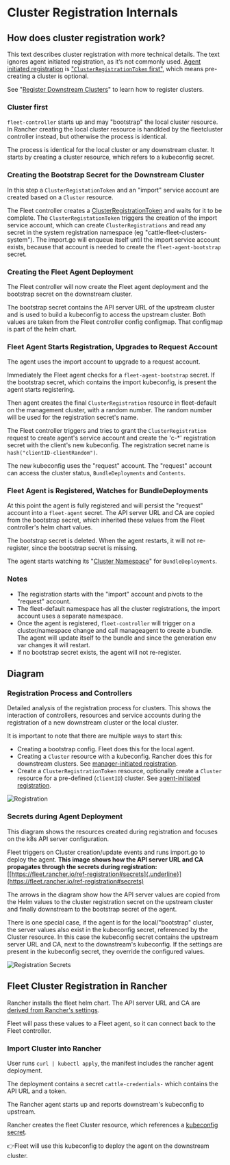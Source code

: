 # Cluster Registration Internals

## How does cluster registration work?

This text describes cluster registration with more technical details. The text ignores agent initiated registration, as it’s not commonly used.
[Agent initiated registration](./cluster-registration.md#agent-initiated) is ["`ClusterRegistrationToken` first"](./cluster-registration.md#create-cluster-registration-tokens), which means pre-creating a cluster is optional.

See "[Register Downstream Clusters](./cluster-registration.md)" to learn how to register clusters.

### Cluster first

`fleet-controller` starts up and may "bootstrap" the local cluster resource. In Rancher creating the local cluster resource is handlded by the fleetcluster controller instead, but otherwise the process is identical.

The process is identical for the local cluster or any downstream cluster. It starts by  creating a cluster resource, which refers to a kubeconfig secret.

### Creating the Bootstrap Secret for the Downstream Cluster

In this step a `ClusterRegistationToken` and an "import" service account are created based on a `Cluster` resource.

The Fleet controller creates a [ClusterRegistrationToken](https://fleet.rancher.io/architecture#security)
and waits for it to be complete. The `ClusterRegistationToken` triggers the creation of the import service account, which can create
`ClusterRegistrations` and read any secret in the system registration namespace (eg "cattle-fleet-clusters-system"). The import.go will
enqueue itself until the import service account exists, because that account is needed to create the `fleet-agent-bootstrap` secret.


### Creating the Fleet Agent Deployment

The Fleet controller will now create the Fleet agent deployment and the bootstrap secret on the downstream cluster.

The bootstrap secret contains the API server URL of the upstream cluster and is used to build a kubeconfig to access the upstream cluster. Both values are taken from the Fleet controller config configmap. That configmap is part of the helm chart.


### Fleet Agent Starts Registration, Upgrades to Request Account

The agent uses the import account to upgrade to a request account.

Immediately the Fleet agent checks for a `fleet-agent-bootstrap` secret. If the bootstrap secret, which contains the import kubeconfig, is present the agent starts registering.

Then agent creates the final `ClusterRegistration` resource in fleet-default on the management cluster, with a random number. The random number will be used for the registration secret's name.

The Fleet controller triggers and tries to grant the `ClusterRegistration` request to create agent's service account and create the 'c-\*' registration secret with the client's new kubeconfig. The registration secret name is `hash("clientID-clientRandom")`.

The new kubeconfig uses the "request" account. The "request" account can access the cluster status, `BundleDeployments` and `Contents`.

### Fleet Agent is Registered, Watches for BundleDeployments

At this point the agent is fully registered and will persist the "request" account into a `fleet-agent` secret.
The API server URL and CA are copied from the bootstrap secret, which inherited these values from the Fleet controller's helm chart values.

The bootstrap secret is deleted. When the agent restarts, it will not re-register, since the bootstrap secret is missing.

The agent starts watching its "[Cluster
Namespace](https://fleet.rancher.io/namespaces#cluster-namespaces)" for `BundleDeployments`.

### Notes

* The registration starts with the "import" account and pivots to the "request" account.
* The fleet-default namespace has all the cluster registrations, the import account uses a separate namespace.
* Once the agent is registered, `fleet-controller` will trigger on a cluster/namespace change and call manageagent to create a bundle. The agent will update itself to the bundle and since the generation env var changes it will restart.
* If no bootstrap secret exists, the agent will not re-register.


## Diagram

### Registration Process and Controllers

Detailed analysis of the registration process for clusters. This shows the interaction of controllers, resources and service accounts during the registration of a new downstream cluster or the local cluster.

It is important to note that there are multiple ways to start this:

* Creating a bootstrap config. Fleet does this for the local agent.
* Creating a `Cluster` resource with a kubeconfig. Rancher does this for downstream clusters. See [manager-initiated registration](./cluster-registration.md#manager-initiated).
* Create a `ClusterRegistrationToken` resource, optionally create a `Cluster` resource for a pre-defined (`clientID`) cluster. See [agent-initiated registration](./cluster-registration.md#agent-initiated).

![Registration](/img/FleetRegistration.svg)

### Secrets during Agent Deployment

This diagram shows the resources created during registration and focuses on the k8s API server configuration.

Fleet triggers on Cluster creation/update events and runs import.go to
deploy the agent. **This image** **shows how the API server URL and CA
propagates through the secrets during registration:**
[[https://fleet.rancher.io/ref-registration#secrets]{.underline}](https://fleet.rancher.io/ref-registration#secrets)

The arrows in the diagram show how the API server values are copied from
the Helm values to the cluster registration secret on the upstream
cluster and finally downstream to the bootstrap secret of the agent.

There is one special case, if the agent is for the local/"bootstrap"
cluster, the server values also exist in the kubeconfig secret,
referenced by the Cluster resource. In this case the kubeconfig secret
contains the upstream server URL and CA, next to the downstream's
kubeconfig. If the settings are present in the kubeconfig secret, they
override the configured values.

![Registration Secrets](/img/FleetRegistrationSecrets.svg)

## Fleet Cluster Registration in Rancher

Rancher installs the fleet helm chart. The API server URL and CA are [derived from Rancher's settings](https://github.com/rancher/rancher/blob/release/v2.9/pkg/controllers/dashboard/fleetcharts/controller.go#L111-L112).

Fleet will pass these values to a Fleet agent, so it can connect back to the Fleet controller.

### Import Cluster into Rancher

User runs `curl | kubectl apply`, the manifest includes the rancher agent deployment.

The deployment contains a secret `cattle-credentials-` which contains the API URL and a token.

The Rancher agent starts up and reports downstream's kubeconfig to upstream.

Rancher creates the fleet Cluster resource, which references a
[kubeconfig secret](https://github.com/rancher/rancher/blob/871b6d9137246bd93733f01184ea435f40c5d56c/pkg/provisioningv2/kubeconfig/manager.go#L69).

👉Fleet will use this kubeconfig to deploy the agent on the downstream cluster.
